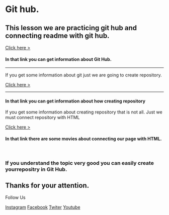 <h1>Git hub.</h1>
<h2>This lesson we are practicing git hub and connecting readme with git hub.</h2>
<a href="https://www.canva.com/design/DAGVNY1DIOE/FC3PJqbrfNXObYkDzVOkoA/view?utm_content=DAGVNY1DIOE&utm_campaign=designshare&utm_medium=link&utm_source=editor#4" target="_blank">Click here ></a>
<h4>In that link you can get information about <b>Git Hub</b>.</h4>
<hr>
<p>If you get some information about git just we are going to create repository.</p>
<a href="https://www.canva.com/design/DAGVNY1DIOE/FC3PJqbrfNXObYkDzVOkoA/view?utm_content=DAGVNY1DIOE&utm_campaign=designshare&utm_medium=link&utm_source=editor#4" target="_blank">Click here ></a>
<hr>
<h4>In that link you can get information about how creating repository</h4>
<p>If you get some information about creating repository that is not all. Just we must connect repository with HTML</p>
<a href="https://www.canva.com/design/DAGVNY1DIOE/FC3PJqbrfNXObYkDzVOkoA/view?utm_content=DAGVNY1DIOE&utm_campaign=designshare&utm_medium=link&utm_source=editor#4" target="_blank">Click here ></a>
<h4>In that link there are some movies about connecting our page with HTML.</h4>
<br>
<h3>If you understand the topic very good you can easily create yourrepositry in Git Hub.</h3>
<h2><b>Thanks for your attention.</b></h2>
<p>Follow Us</p>
<a href="">Instagram</a>
<a href="">Facebook</a>
<a href="">Twiter</a>
<a href="">Youtube</a>

